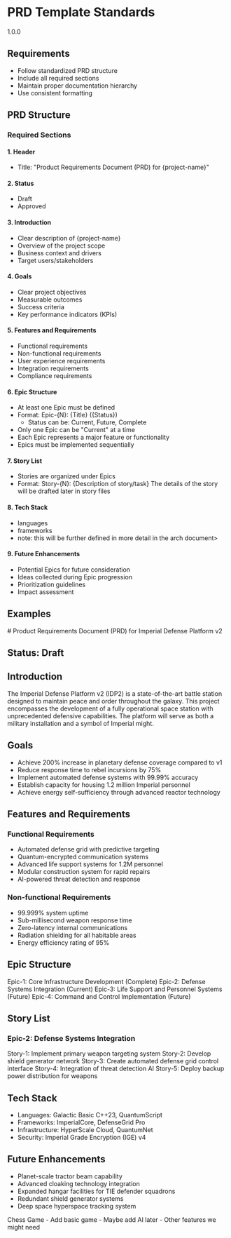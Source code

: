 # PRD Template Standards

<version>1.0.0</version>

## Requirements

- Follow standardized PRD structure
- Include all required sections
- Maintain proper documentation hierarchy
- Use consistent formatting

## PRD Structure

### Required Sections

#### 1. Header

- Title: "Product Requirements Document (PRD) for {project-name}"

#### 2. Status

- Draft
- Approved

#### 3. Introduction

- Clear description of {project-name}
- Overview of the project scope
- Business context and drivers
- Target users/stakeholders

#### 4. Goals

- Clear project objectives
- Measurable outcomes
- Success criteria
- Key performance indicators (KPIs)

#### 5. Features and Requirements

- Functional requirements
- Non-functional requirements
- User experience requirements
- Integration requirements
- Compliance requirements

#### 6. Epic Structure

- At least one Epic must be defined
- Format: Epic-{N}: {Title} ({Status})
  - Status can be: Current, Future, Complete
- Only one Epic can be "Current" at a time
- Each Epic represents a major feature or functionality
- Epics must be implemented sequentially

#### 7. Story List

- Stories are organized under Epics
- Format: Story-{N}: {Description of story/task}
  <note>The details of the story will be drafted later in story files</note>

#### 8. Tech Stack

- languages
- frameworks
- note: this will be further defined in more detail in the arch document>

#### 9. Future Enhancements

- Potential Epics for future consideration
- Ideas collected during Epic progression
- Prioritization guidelines
- Impact assessment

## Examples

<example type="valid">
# Product Requirements Document (PRD) for Imperial Defense Platform v2

## Status: Draft

## Introduction

The Imperial Defense Platform v2 (IDP2) is a state-of-the-art battle station designed to maintain peace and order throughout the galaxy. This project encompasses the development of a fully operational space station with unprecedented defensive capabilities. The platform will serve as both a military installation and a symbol of Imperial might.

## Goals

- Achieve 200% increase in planetary defense coverage compared to v1
- Reduce response time to rebel incursions by 75%
- Implement automated defense systems with 99.99% accuracy
- Establish capacity for housing 1.2 million Imperial personnel
- Achieve energy self-sufficiency through advanced reactor technology

## Features and Requirements

### Functional Requirements

- Automated defense grid with predictive targeting
- Quantum-encrypted communication systems
- Advanced life support systems for 1.2M personnel
- Modular construction system for rapid repairs
- AI-powered threat detection and response

### Non-functional Requirements

- 99.999% system uptime
- Sub-millisecond weapon response time
- Zero-latency internal communications
- Radiation shielding for all habitable areas
- Energy efficiency rating of 95%

## Epic Structure

Epic-1: Core Infrastructure Development (Complete)
Epic-2: Defense Systems Integration (Current)
Epic-3: Life Support and Personnel Systems (Future)
Epic-4: Command and Control Implementation (Future)

## Story List

### Epic-2: Defense Systems Integration

Story-1: Implement primary weapon targeting system
Story-2: Develop shield generator network
Story-3: Create automated defense grid control interface
Story-4: Integration of threat detection AI
Story-5: Deploy backup power distribution for weapons

## Tech Stack

- Languages: Galactic Basic C++23, QuantumScript
- Frameworks: ImperialCore, DefenseGrid Pro
- Infrastructure: HyperScale Cloud, QuantumNet
- Security: Imperial Grade Encryption (IGE) v4

## Future Enhancements

- Planet-scale tractor beam capability
- Advanced cloaking technology integration
- Expanded hangar facilities for TIE defender squadrons
- Redundant shield generator systems
- Deep space hyperspace tracking system
  </example>

<example type="invalid">
Chess Game
- Add basic game
- Maybe add AI later
- Other features we might need
</example>